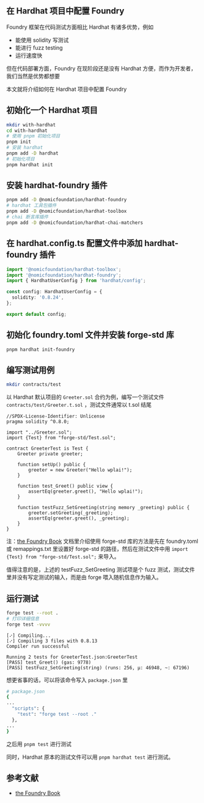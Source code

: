 ## 在 Hardhat 项目中配置 Foundry

Foundry 框架在代码测试方面相比 Hardhat 有诸多优势，例如

- 能使用 solidity 写测试
- 能进行 fuzz testing
- 运行速度快

但在代码部署方面，Foundry 在现阶段还是没有 Hardhat 方便，而作为开发者，我们当然是优势都想要

本文就将介绍如何在 Hardhat 项目中配置 Foundry

## 初始化一个 Hardhat 项目

```bash
mkdir with-hardhat
cd with-hardhat
# 使用 pnpm 初始化项目
pnpm init
# 安装 hardhat
pnpm add -D hardhat
# 初始化项目
pnpm hardhat init
```

## 安装 hardhat-foundry 插件

```bash
pnpm add -D @nomicfoundation/hardhat-foundry
# hardhat 工具包插件
pnpm add -D @nomicfoundation/hardhat-toolbox
# chai 断言库插件
pnpm add -D @nomicfoundation/hardhat-chai-matchers
```

## 在 hardhat.config.ts 配置文件中添加 hardhat-foundry 插件

```typescript
import '@nomicfoundation/hardhat-toolbox';
import '@nomicfoundation/hardhat-foundry';
import { HardhatUserConfig } from 'hardhat/config';

const config: HardhatUserConfig = {
  solidity: '0.8.24',
};

export default config;
```

## 初始化 foundry.toml 文件并安装 forge-std 库

```bash
pnpm hardhat init-foundry
```

## 编写测试用例

```bash
mkdir contracts/test
```

以 Hardhat 默认项目的 `Greeter.sol` 合约为例，编写一个测试文件 `contracts/test/Greeter.t.sol` ，测试文件通常以 t.sol 结尾

```solidity
//SPDX-License-Identifier: Unlicense
pragma solidity ^0.8.0;

import "../Greeter.sol";
import {Test} from "forge-std/Test.sol";

contract GreeterTest is Test {
    Greeter private greeter;

    function setUp() public {
        greeter = new Greeter("Hello wplai!");
    }

    function test_Greet() public view {
        assertEq(greeter.greet(), "Hello wplai!");
    }

    function testFuzz_SetGreeting(string memory _greeting) public {
        greeter.setGreeting(_greeting);
        assertEq(greeter.greet(), _greeting);
    }
}
```

注：[the Foundry Book](https://book.getfoundry.sh/forge/writing-tests) 文档里介绍使用 forge-std 库的方法是先在 foundry.toml 或 remappings.txt 里设置好 forge-std 的路径，然后在测试文件中用 `import {Test} from "forge-std/Test.sol";` 来导入。

值得注意的是，上述的 testFuzz_SetGreeting 测试项是个 fuzz 测试，测试文件里并没有写定测试的输入，而是由 forge 喂入随机信息作为输入。

## 运行测试

```bash
forge test --root .
# 打印详细信息
forge test -vvvv
```

```
[⠔] Compiling...
[⠔] Compiling 3 files with 0.8.13
Compiler run successful

Running 2 tests for GreeterTest.json:GreeterTest
[PASS] test_Greet() (gas: 9778)
[PASS] testFuzz_SetGreeting(string) (runs: 256, μ: 46948, ~: 67196)
```

想更省事的话，可以将该命令写入 `package.json` 里

```bash
# package.json
{
...
  "scripts": {
    "test": "forge test --root ."
  },
...
}
```

之后用 `pnpm test` 进行测试

同时，Hardhat 原本的测试文件可以用 `pnpm hardhat test` 进行测试。

## 参考文献

- [the Foundry Book](https://book.getfoundry.sh/forge/writing-tests)
